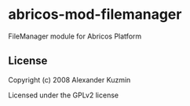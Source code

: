 # abricos-mod-filemanager

FileManager module for Abricos Platform


## License
Copyright (c) 2008 Alexander Kuzmin

Licensed under the GPLv2 license